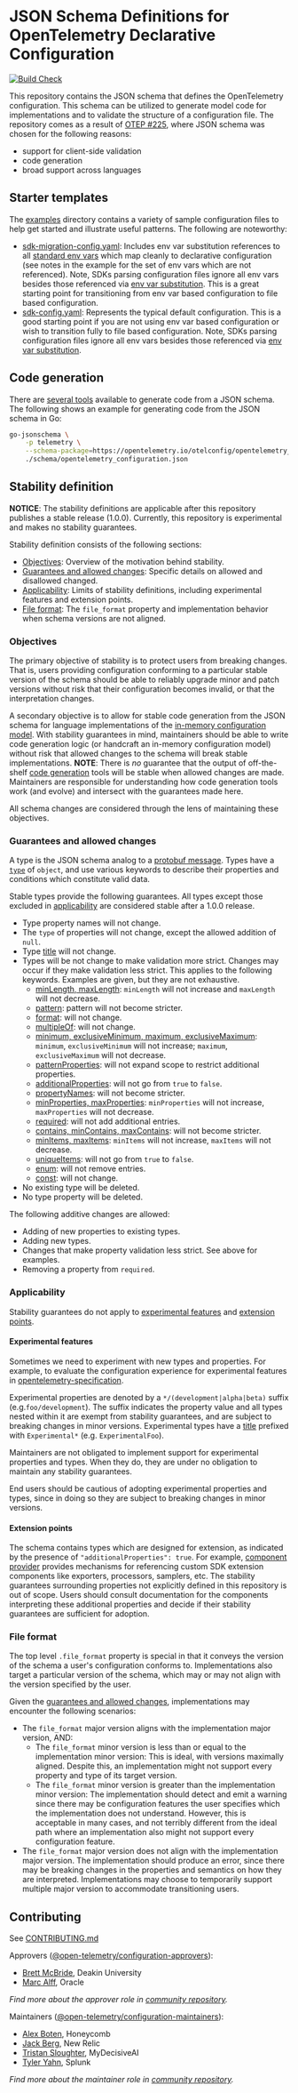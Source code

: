 # JSON Schema Definitions for OpenTelemetry Declarative Configuration

[![Build Check](https://github.com/open-telemetry/opentelemetry-configuration/actions/workflows/build-check.yaml/badge.svg?branch=main)](https://github.com/open-telemetry/opentelemetry-configuration/actions/workflows/build-check.yaml)

This repository contains the JSON schema that defines the OpenTelemetry configuration. This schema can be utilized to generate model code for implementations and to validate the structure of a configuration file. The repository comes as a result of [OTEP #225](https://github.com/open-telemetry/oteps/blob/976c9395e4cbb3ea933d3b51589eba94b87a17bd/text/0225-configuration.md), where JSON schema was chosen for the following reasons:

- support for client-side validation
- code generation
- broad support across languages

## Starter templates

The [examples](./examples) directory contains a variety of sample configuration files to help get started and illustrate useful patterns. The following are noteworthy:

- [sdk-migration-config.yaml](./examples/sdk-migration-config.yaml): Includes env var substitution references to all [standard env vars](https://github.com/open-telemetry/opentelemetry-specification/blob/main/specification/configuration/sdk-environment-variables.md) which map cleanly to declarative configuration (see notes in the example for the set of env vars which are not referenced). Note, SDKs parsing configuration files ignore all env vars besides those referenced via [env var substitution][]. This is a great starting point for transitioning from env var based configuration to file based configuration.
- [sdk-config.yaml](./examples/sdk-config.yaml): Represents the typical default configuration. This is a good starting point if you are not using env var based configuration or wish to transition fully to file based configuration. Note, SDKs parsing configuration files ignore all env vars besides those referenced via [env var substitution][].

## Code generation

There are [several tools](https://json-schema.org/implementations.html) available to generate code from a JSON schema. The following shows an example for generating code from the JSON schema in Go:

```bash
go-jsonschema \
    -p telemetry \
    --schema-package=https://opentelemetry.io/otelconfig/opentelemetry_configuration.json=github.com/open-telemetry/opentelemetry-collector/schema \
    ./schema/opentelemetry_configuration.json
```

## Stability definition

**NOTICE**: The stability definitions are applicable after this repository publishes a stable release (1.0.0). Currently, this repository is experimental and makes no stability guarantees. 

Stability definition consists of the following sections:

* [Objectives](#objectives): Overview of the motivation behind stability.
* [Guarantees and allowed changes](#guarantees-and-allowed-changes): Specific details on allowed and disallowed changed.
* [Applicability](#applicability): Limits of stability definitions, including experimental features and extension points.
* [File format](#file-format): The `file_format` property and implementation behavior when schema versions are not aligned.

### Objectives

The primary objective of stability is to protect users from breaking changes. That is, users providing configuration conforming to a particular stable version of the schema should be able to reliably upgrade minor and patch versions without risk that their configuration becomes invalid, or that the interpretation changes.

A secondary objective is to allow for stable code generation from the JSON schema for language implementations of the [in-memory configuration model](https://github.com/open-telemetry/opentelemetry-specification/blob/main/specification/configuration/sdk.md#in-memory-configuration-model). With stability guarantees in mind, maintainers should be able to write code generation logic (or handcraft an in-memory configuration model) without risk that allowed changes to the schema will break stable implementations. **NOTE**: There is _no_ guarantee that the output of off-the-shelf [code generation](#code-generation) tools will be stable when allowed changes are made. Maintainers are responsible for understanding how code generation tools work (and evolve) and intersect with the guarantees made here.

All schema changes are considered through the lens of maintaining these objectives.

### Guarantees and allowed changes

A type is the JSON schema analog to a [protobuf message](https://protobuf.dev/programming-guides/proto3/#simple). Types have a [`type`](https://json-schema.org/understanding-json-schema/reference/type) of `object`, and use various keywords to describe their properties and conditions which constitute valid data.

Stable types provide the following guarantees. All types except those excluded in [applicability](#applicability) are considered stable after a 1.0.0 release.

* Type property names will not change.
* The `type` of properties will not change, except the allowed addition of `null`.
* Type [title](https://json-schema.org/understanding-json-schema/reference/annotations) will not change.
* Types will be not change to make validation more strict. Changes may occur if they make validation less strict. This applies to the following keywords. Examples are given, but they are not exhaustive.
  * [minLength, maxLength](https://json-schema.org/understanding-json-schema/reference/string): `minLength` will not increase and `maxLength` will not decrease.
  * [pattern](https://json-schema.org/understanding-json-schema/reference/string#regexp): pattern will not become stricter.
  * [format](https://json-schema.org/understanding-json-schema/reference/string#built-in-formats): will not change.
  * [multipleOf](https://json-schema.org/understanding-json-schema/reference/numeric#multiples): will not change.
  * [minimum, exclusiveMinimum, maximum, exclusiveMaximum](https://json-schema.org/understanding-json-schema/reference/numeric#range): `minimum`, `exclusiveMinimum` will not increase; `maximum`, `exclusiveMaximum` will not decrease.
  * [patternProperties](https://json-schema.org/understanding-json-schema/reference/object#patternProperties): will not expand scope to restrict additional properties.
  * [additionalProperties](https://json-schema.org/understanding-json-schema/reference/object#additionalproperties): will not go from `true` to `false`.
  * [propertyNames](https://json-schema.org/understanding-json-schema/reference/object#propertyNames): will not become stricter.
  * [minProperties, maxProperties](https://json-schema.org/understanding-json-schema/reference/object#size): `minProperties` will not increase, `maxProperties` will not decrease.
  * [required](https://json-schema.org/understanding-json-schema/reference/object#required): will not add additional entries.
  * [contains, minContains, maxContains](https://json-schema.org/understanding-json-schema/reference/array#contains): will not become stricter.
  * [minItems, maxItems](https://json-schema.org/understanding-json-schema/reference/array#length): `minItems` will not increase, `maxItems` will not decrease.
  * [uniqueItems](https://json-schema.org/understanding-json-schema/reference/array#uniqueItems): will not go from `true` to `false`.
  * [enum](https://json-schema.org/understanding-json-schema/reference/enum): will not remove entries.
  * [const](https://json-schema.org/understanding-json-schema/reference/const): will not change.
* No existing type will be deleted.
* No type property will be deleted.

The following additive changes are allowed:

* Adding of new properties to existing types.
* Adding new types.
* Changes that make property validation less strict. See above for examples.
* Removing a property from `required`.

### Applicability

Stability guarantees do not apply to [experimental features](#experimental-features) and [extension points](#extension-points).

#### Experimental features

Sometimes we need to experiment with new types and properties. For example, to evaluate the configuration experience for experimental features in [opentelemetry-specification](https://github.com/open-telemetry/opentelemetry-specification).

Experimental properties are denoted by a `*/(development|alpha|beta)` suffix (e.g.`foo/development`). The suffix indicates the property value and all types nested within it are exempt from stability guarantees, and are subject to breaking changes in minor versions. Experimental types have a [title](https://json-schema.org/understanding-json-schema/reference/annotations) prefixed with `Experimental*` (e.g. `ExperimentalFoo`).

Maintainers are not obligated to implement support for experimental properties and types. When they do, they are under no obligation to maintain any stability guarantees. 

End users should be cautious of adopting experimental properties and types, since in doing so they are subject to breaking changes in minor versions. 

#### Extension points

The schema contains types which are designed for extension, as indicated by the presence of `"additionalProperties": true`. For example, [component provider](https://github.com/open-telemetry/opentelemetry-specification/blob/main/specification/configuration/sdk.md#register-componentprovider) provides mechanisms for referencing custom SDK extension components like exporters, processors, samplers, etc. The stability guarantees surrounding properties not explicitly defined in this repository is out of scope. Users should consult documentation for the components interpreting these additional properties and decide if their stability guarantees are sufficient for adoption.

### File format

The top level `.file_format` property is special in that it conveys the version of the schema a user's configuration conforms to. Implementations also target a particular version of the schema, which may or may not align with the version specified by the user.

Given the [guarantees and allowed changes](#guarantees-and-allowed-changes), implementations may encounter the following scenarios:

* The `file_format` major version aligns with the implementation major version, AND:
  * The `file_format` minor version is less than or equal to the implementation minor version: This is ideal, with versions maximally aligned. Despite this, an implementation might not support every property and type of its target version.
  * The `file_format` minor version is greater than the implementation minor version: The implementation should detect and emit a warning since there may be configuration features the user specifies which the implementation does not understand. However, this is acceptable in many cases, and not terribly different from the ideal path where an implementation also might not support every configuration feature.
* The `file_format` major version does not align with the implementation major version. The implementation should produce an error, since there may be breaking changes in the properties and semantics on how they are interpreted. Implementations may choose to temporarily support multiple major version to accommodate transitioning users.

## Contributing

See [CONTRIBUTING.md](CONTRIBUTING.md)

Approvers ([@open-telemetry/configuration-approvers](https://github.com/orgs/open-telemetry/teams/configuration-approvers)):

- [Brett McBride](https://github.com/brettmc), Deakin University
- [Marc Alff](https://github.com/marcalff), Oracle

*Find more about the approver role in [community repository](https://github.com/open-telemetry/community/blob/main/guides/contributor/membership.md#approver).*

Maintainers ([@open-telemetry/configuration-maintainers](https://github.com/orgs/open-telemetry/teams/configuration-maintainers)):

- [Alex Boten](https://github.com/codeboten), Honeycomb
- [Jack Berg](https://github.com/jack-berg), New Relic
- [Tristan Sloughter](https://github.com/tsloughter), MyDecisiveAI
- [Tyler Yahn](https://github.com/MrAlias), Splunk

*Find more about the maintainer role in [community repository](https://github.com/open-telemetry/community/blob/main/guides/contributor/membership.md#maintainer).*

[env var substitution]: https://github.com/open-telemetry/opentelemetry-specification/blob/main/specification/configuration/file-configuration.md#environment-variable-substitution

